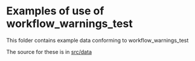 # Examples of use of workflow_warnings_test

This folder contains example data conforming to workflow_warnings_test

The source for these is in [src/data](../src/data/examples)